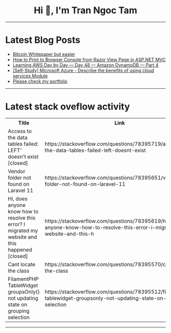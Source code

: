 <h1 align="center">Hi 👋, I'm Tran Ngoc Tam</h1>

---

# Latest Blog Posts 
<!-- BLOG-POST-LIST:START -->
- [Bitcoin Whitepaper but easier](https://dev.to/nairsreya/bitcoin-whitepaper-but-easier-58pf)
- [How to Print to Browser Console from Razor View Page in ASP.NET MVC](https://dev.to/shekhartarare/how-to-print-to-browser-console-from-razor-view-page-in-aspnet-mvc-531)
- [Learning AWS Day by Day — Day 48 — Amazon DynamoDB — Part 4](https://dev.to/rksalo88/learning-aws-day-by-day-day-48-amazon-dynamodb-part-4-32a3)
- [[Self-Study] Microsoft Azure - Describe the benefits of using cloud services Module](https://dev.to/theasea/self-study-microsoft-azure-describe-the-benefits-of-using-cloud-services-module-49f6)
- [Please check my portfolio](https://dev.to/izyus/please-check-my-portfolio-2h8k)
<!-- BLOG-POST-LIST:END -->

---

# Latest stack oveflow activity
<table>
  <tr><th>Title</th><th>Link</th></tr>
  <!-- STACKOVERFLOW:START --><tr><td>Access to the data tables failed: LEFT&#39; doesn&#39;t exist [closed]</td><td>https://stackoverflow.com/questions/78395719/access-to-the-data-tables-failed-left-doesnt-exist</td></tr><tr><td>Vendor folder not found on Laravel 11</td><td>https://stackoverflow.com/questions/78395651/vendor-folder-not-found-on-laravel-11</td></tr><tr><td>Hi, does anyone know how to resolve this error? I migrated my website and this happened [closed]</td><td>https://stackoverflow.com/questions/78395619/hi-does-anyone-know-how-to-resolve-this-error-i-migrated-my-website-and-this-h</td></tr><tr><td>Cant locate the class</td><td>https://stackoverflow.com/questions/78395570/cant-locate-the-class</td></tr><tr><td>FilamentPHP TableWidget groupsOnly&lpar;&rpar; not updating state on grouping selection</td><td>https://stackoverflow.com/questions/78395512/filamentphp-tablewidget-groupsonly-not-updating-state-on-grouping-selection</td></tr><!-- STACKOVERFLOW:END -->
</table>

---


